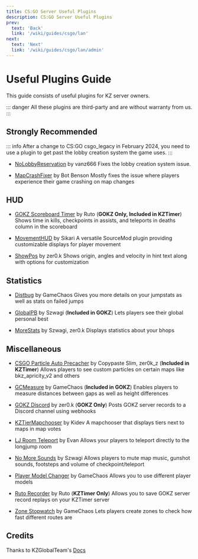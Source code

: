 ```yaml
---
title: CS:GO Server Useful Plugins
description: CS:GO Server Useful Plugins
prev: 
  text: 'Back'
  link: '/wiki/guides/csgo/lan'
next: 
  text: 'Next'
  link: '/wiki/guides/csgo/lan/admin'
---
```


# Useful Plugins Guide

This guide consists of useful plugins for KZ server owners.

::: danger
All these plugins are third-party and are without warranty from us.
:::

## Strongly Recommended

::: info
After a change to CS:GO csgo_legacy in February 2024, you need to use a plugin to get past the lobby creation system the game uses.
:::

- [NoLobbyReservation](https://github.com/jvnipers/NoLobbyReservation/releases) by vanz666
Fixes the lobby creation system issue.

- [MapCrashFixer](https://forums.alliedmods.net/showthread.php?t=310542) by Bot Benson
Mostly fixes the issue where players experience their game crashing on map changes

## HUD

- [GOKZ Scoreboard Timer](https://github.com/DevRuto/GOKZ-Scoreboard-Timer) by Ruto (**GOKZ Only, Included in KZTimer**)
Shows time in kills, checkpoints in assists, and teleports in deaths column in the scoreboard

- [MovementHUD](https://github.com/Sikarii/MovementHUD) by Sikari
A versatile SourceMod plugin providing customizable displays for player movement

- [ShowPos](https://github.com/zer0k-z/showpos) by zer0.k
Shows origin, angles and velocity in hint text along with options for customization

## Statistics

- [Distbug](https://bitbucket.org/GameChaos/distbug) by GameChaos
Gives you more details on your jumpstats as well as stats on failed jumps

- [GlobalPB](https://github.com/szwagi/globalpb) by Szwagi (**Included in GOKZ**)
Lets players see their global personal best

- [MoreStats](https://github.com/zer0k-z/more-stats) by Szwagi, zer0.k
Displays statistics about your bhops

## Miscellaneous

- [CSGO Particle Auto Precacher](https://bitbucket.org/zer0k_z/csgo-particle-auto-precacher) by Copypaste Slim, zer0k_z (**Included in KZTimer**)
Allows players to see custom particles on certain maps like bkz_apricity_v2 and others

- [GCMeasure](https://bitbucket.org/GameChaos/gcmeasure) by GameChaos (**Included in GOKZ**)
Enables players to measure distances between gaps as well as height differences

- [GOKZ Discord](https://github.com/zer0k-z/gokz-discord) by zer0.k (**GOKZ Only**)
Posts GOKZ server records to a Discord channel using webhooks

- [KZTierMapchooser](https://github.com/Kidev/KZTierMapchooser) by Kidev
A mapchooser that displays tiers next to maps in map votes

- [LJ Room Teleport](https://github.com/EvanIMK/KZ-LJ-Teleport) by Evan
Allows your players to teleport directly to the longjump room

- [No More Sounds](https://github.com/Szwagi/no-more-sounds) by Szwagi
Allows players to mute map music, gunshot sounds, footsteps and volume of checkpoint/teleport

- [Player Model Changer](https://bitbucket.org/GameChaos/player-model-changer) by GameChaos
Allows you to use different player models

- [Ruto Recorder](https://github.com/DevRuto/KZTimerRecorder) by Ruto (**KZTimer Only**)
Allows you to save GOKZ server record replays on your KZTimer server

- [Zone Stopwatch](https://bitbucket.org/GameChaos/zone-stopwatch) by GameChaos
Lets players create zones to check how fast different routes are

## Credits

Thanks to KZGlobalTeam's [Docs](https://github.com/KZGlobalTeam/docs)
